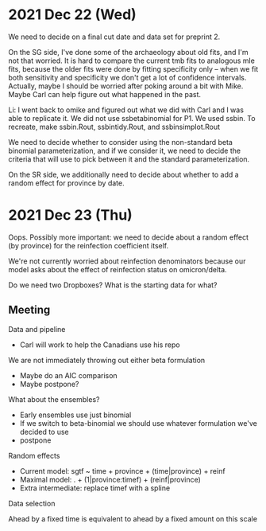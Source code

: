 
2021 Dec 22 (Wed)
=================

We need to decide on a final cut date and data set for preprint 2.

On the SG side, I've done some of the archaeology about old fits, and I'm not that worried. It is hard to compare the current tmb fits to analogous mle fits, because the older fits were done by fitting specificity only – when we fit both sensitivity and specificity we don't get a lot of confidence intervals. Actually, maybe I should be worried after poking around a bit with Mike. Maybe Carl can help figure out what happened in the past.

Li: I went back to omike and figured out what we did with Carl and I was able to replicate it. We did not use ssbetabinomial for P1. We used ssbin. To recreate, make ssbin.Rout, ssbintidy.Rout, and ssbinsimplot.Rout 

We need to decide whether to consider using the non-standard beta binomial parameterization, and if we consider it, we need to decide the criteria that will use to pick between it and the standard parameterization.

On the SR side, we additionally need to decide about whether to add a random effect for province by date.

2021 Dec 23 (Thu)
=================

Oops. Possibly more important: we need to decide about a random effect (by province) for the reinfection coefficient itself.

We're not currently worried about reinfection denominators because our model asks about the effect of reinfection status on omicron/delta.

Do we need two Dropboxes? What is the starting data for what?

## Meeting

Data and pipeline
* Carl will work to help the Canadians use his repo

We are not immediately throwing out either beta formulation
* Maybe do an AIC comparison
* Maybe postpone?

What about the ensembles?
* Early ensembles use just binomial 
* If we switch to beta-binomial we should use whatever formulation we've decided to use
* postpone

Random effects
* Current model: sgtf ~ time + province + (time|province) + reinf
* Maximal model: . + (1|province:timef) + (reinf|province)
* Extra intermediate: replace timef with a spline

Data selection

Ahead by a fixed time is equivalent to ahead by a fixed amount on this scale
